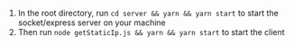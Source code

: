 1. In the root directory, run `cd server && yarn && yarn start` to start the socket/express server on your machine
2. Then run `node getStaticIp.js && yarn && yarn start` to start the client
